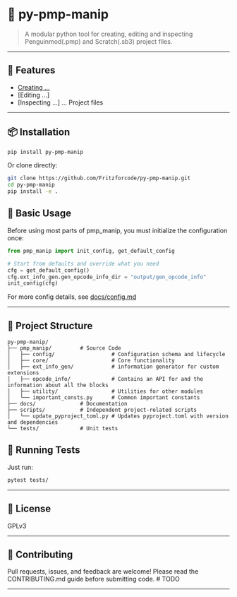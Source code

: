 # 🐧 py-pmp-manip

> A modular python tool for creating, editing and inspecting Penguinmod(.pmp) and Scratch(.sb3) project files.

---

## 🚀 Features

- [Creating ...](docs/creating.md)
- [Editing ...]
- [Inspecting ...]
... Project files

---

## 📦 Installation

```bash
pip install py-pmp-manip
```
Or clone directly:
```bash
git clone https://github.com/Fritzforcode/py-pmp-manip.git
cd py-pmp-manip
pip install -e .
```

## 🧰 Basic Usage

Before using most parts of pmp_manip, you must initialize the configuration once:

```python
from pmp_manip import init_config, get_default_config

# Start from defaults and override what you need
cfg = get_default_config()
cfg.ext_info_gen.gen_opcode_info_dir = "output/gen_opcode_info"
init_config(cfg)
```

For more config details, see [docs/config.md](docs/config.md)


---

## 📁 Project Structure
```
py-pmp-manip/
├── pmp_manip/         # Source Code
│   ├── config/                  # Configuration schema and lifecycle
│   ├── core/                    # Core functionality
│   ├── ext_info_gen/            # information generator for custom extensions
│   ├── opcode_info/             # Contains an API for and the information about all the blocks
│   ├── utility/                 # Utilities for other modules
│   └── important_consts.py      # Common important constants
├── docs/              # Documentation
├── scripts/           # Independent project-related scripts
│   └── update_pyproject_toml.py # Updates pyproject.toml with version and dependencies
└── tests/             # Unit tests
```

## 🧪 Running Tests

Just run:
```bash
pytest tests/
```

---

## 📄 License

GPLv3

---

## 🤝 Contributing

Pull requests, issues, and feedback are welcome!
Please read the CONTRIBUTING.md guide before submitting code. 
\# TODO

---
